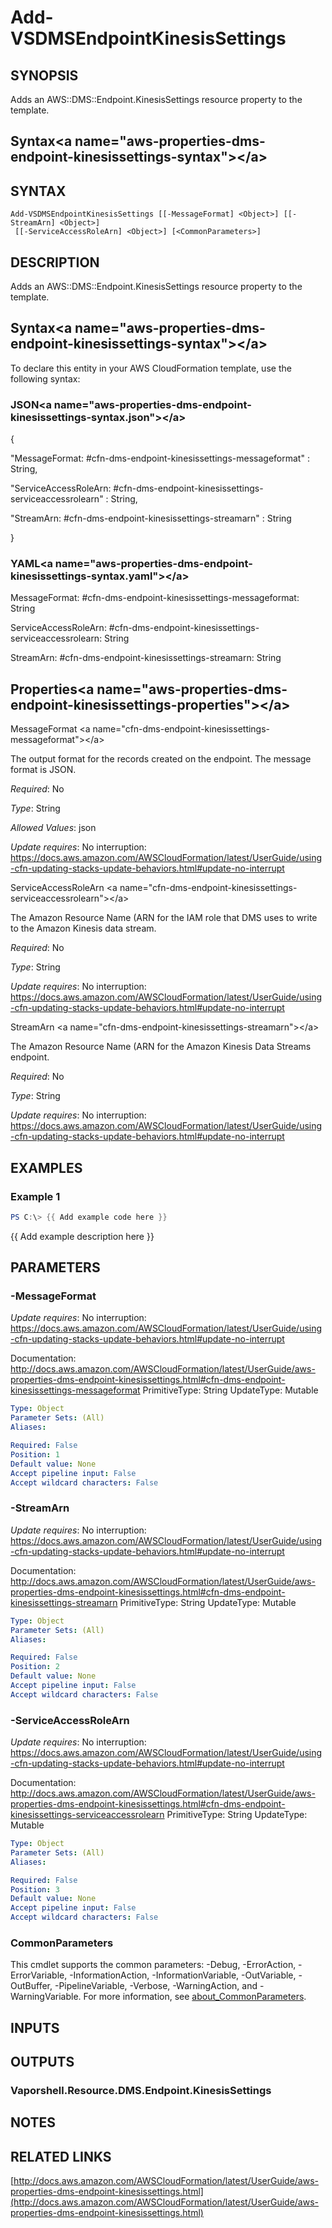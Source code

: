 # Add-VSDMSEndpointKinesisSettings

## SYNOPSIS
Adds an AWS::DMS::Endpoint.KinesisSettings resource property to the template.
## Syntax\<a name="aws-properties-dms-endpoint-kinesissettings-syntax"\>\</a\>

## SYNTAX

```
Add-VSDMSEndpointKinesisSettings [[-MessageFormat] <Object>] [[-StreamArn] <Object>]
 [[-ServiceAccessRoleArn] <Object>] [<CommonParameters>]
```

## DESCRIPTION
Adds an AWS::DMS::Endpoint.KinesisSettings resource property to the template.
## Syntax\<a name="aws-properties-dms-endpoint-kinesissettings-syntax"\>\</a\>

To declare this entity in your AWS CloudFormation template, use the following syntax:

### JSON\<a name="aws-properties-dms-endpoint-kinesissettings-syntax.json"\>\</a\>



{

"MessageFormat: #cfn-dms-endpoint-kinesissettings-messageformat" : String,

"ServiceAccessRoleArn: #cfn-dms-endpoint-kinesissettings-serviceaccessrolearn" : String,

"StreamArn: #cfn-dms-endpoint-kinesissettings-streamarn" : String

}



### YAML\<a name="aws-properties-dms-endpoint-kinesissettings-syntax.yaml"\>\</a\>



MessageFormat: #cfn-dms-endpoint-kinesissettings-messageformat: String

ServiceAccessRoleArn: #cfn-dms-endpoint-kinesissettings-serviceaccessrolearn: String

StreamArn: #cfn-dms-endpoint-kinesissettings-streamarn: String



## Properties\<a name="aws-properties-dms-endpoint-kinesissettings-properties"\>\</a\>

MessageFormat  \<a name="cfn-dms-endpoint-kinesissettings-messageformat"\>\</a\>

The output format for the records created on the endpoint.
The message format is JSON.

*Required*: No

*Type*: String

*Allowed Values*: json

*Update requires*: No interruption: https://docs.aws.amazon.com/AWSCloudFormation/latest/UserGuide/using-cfn-updating-stacks-update-behaviors.html#update-no-interrupt

ServiceAccessRoleArn  \<a name="cfn-dms-endpoint-kinesissettings-serviceaccessrolearn"\>\</a\>

The Amazon Resource Name (ARN for the IAM role that DMS uses to write to the Amazon Kinesis data stream.

*Required*: No

*Type*: String

*Update requires*: No interruption: https://docs.aws.amazon.com/AWSCloudFormation/latest/UserGuide/using-cfn-updating-stacks-update-behaviors.html#update-no-interrupt

StreamArn  \<a name="cfn-dms-endpoint-kinesissettings-streamarn"\>\</a\>

The Amazon Resource Name (ARN for the Amazon Kinesis Data Streams endpoint.

*Required*: No

*Type*: String

*Update requires*: No interruption: https://docs.aws.amazon.com/AWSCloudFormation/latest/UserGuide/using-cfn-updating-stacks-update-behaviors.html#update-no-interrupt

## EXAMPLES

### Example 1
```powershell
PS C:\> {{ Add example code here }}
```

{{ Add example description here }}

## PARAMETERS

### -MessageFormat
*Update requires*: No interruption: https://docs.aws.amazon.com/AWSCloudFormation/latest/UserGuide/using-cfn-updating-stacks-update-behaviors.html#update-no-interrupt

Documentation: http://docs.aws.amazon.com/AWSCloudFormation/latest/UserGuide/aws-properties-dms-endpoint-kinesissettings.html#cfn-dms-endpoint-kinesissettings-messageformat
PrimitiveType: String
UpdateType: Mutable

```yaml
Type: Object
Parameter Sets: (All)
Aliases:

Required: False
Position: 1
Default value: None
Accept pipeline input: False
Accept wildcard characters: False
```

### -StreamArn
*Update requires*: No interruption: https://docs.aws.amazon.com/AWSCloudFormation/latest/UserGuide/using-cfn-updating-stacks-update-behaviors.html#update-no-interrupt

Documentation: http://docs.aws.amazon.com/AWSCloudFormation/latest/UserGuide/aws-properties-dms-endpoint-kinesissettings.html#cfn-dms-endpoint-kinesissettings-streamarn
PrimitiveType: String
UpdateType: Mutable

```yaml
Type: Object
Parameter Sets: (All)
Aliases:

Required: False
Position: 2
Default value: None
Accept pipeline input: False
Accept wildcard characters: False
```

### -ServiceAccessRoleArn
*Update requires*: No interruption: https://docs.aws.amazon.com/AWSCloudFormation/latest/UserGuide/using-cfn-updating-stacks-update-behaviors.html#update-no-interrupt

Documentation: http://docs.aws.amazon.com/AWSCloudFormation/latest/UserGuide/aws-properties-dms-endpoint-kinesissettings.html#cfn-dms-endpoint-kinesissettings-serviceaccessrolearn
PrimitiveType: String
UpdateType: Mutable

```yaml
Type: Object
Parameter Sets: (All)
Aliases:

Required: False
Position: 3
Default value: None
Accept pipeline input: False
Accept wildcard characters: False
```

### CommonParameters
This cmdlet supports the common parameters: -Debug, -ErrorAction, -ErrorVariable, -InformationAction, -InformationVariable, -OutVariable, -OutBuffer, -PipelineVariable, -Verbose, -WarningAction, and -WarningVariable. For more information, see [about_CommonParameters](http://go.microsoft.com/fwlink/?LinkID=113216).

## INPUTS

## OUTPUTS

### Vaporshell.Resource.DMS.Endpoint.KinesisSettings
## NOTES

## RELATED LINKS

[http://docs.aws.amazon.com/AWSCloudFormation/latest/UserGuide/aws-properties-dms-endpoint-kinesissettings.html](http://docs.aws.amazon.com/AWSCloudFormation/latest/UserGuide/aws-properties-dms-endpoint-kinesissettings.html)

